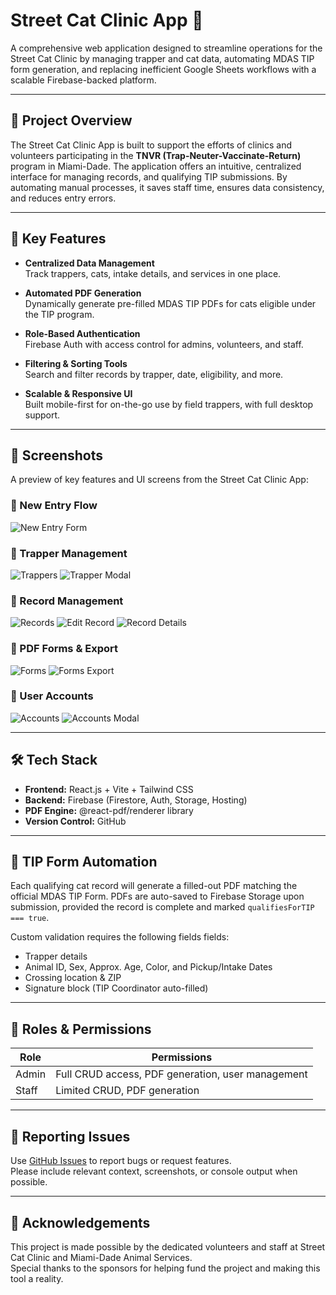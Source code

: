# Street Cat Clinic App 🐾

A comprehensive web application designed to streamline operations for the Street Cat Clinic by managing trapper and cat data, automating MDAS TIP form generation, and replacing inefficient Google Sheets workflows with a scalable Firebase-backed platform.

---

## 🚀 Project Overview

The Street Cat Clinic App is built to support the efforts of clinics and volunteers participating in the **TNVR (Trap-Neuter-Vaccinate-Return)** program in Miami-Dade. The application offers an intuitive, centralized interface for managing records, and qualifying TIP submissions. By automating manual processes, it saves staff time, ensures data consistency, and reduces entry errors.

---

## 🧩 Key Features

- **Centralized Data Management**  
  Track trappers, cats, intake details, and services in one place.

- **Automated PDF Generation**  
  Dynamically generate pre-filled MDAS TIP PDFs for cats eligible under the TIP program.

- **Role-Based Authentication**  
  Firebase Auth with access control for admins, volunteers, and staff.

- **Filtering & Sorting Tools**  
  Search and filter records by trapper, date, eligibility, and more.

- **Scalable & Responsive UI**  
  Built mobile-first for on-the-go use by field trappers, with full desktop support.

---

## 📸 Screenshots

A preview of key features and UI screens from the Street Cat Clinic App:

### 🔹 New Entry Flow

![New Entry Form](https://github.com/user-attachments/assets/62338bfd-08b9-4aa1-9a14-401e961d282f)

### 🔹 Trapper Management

![Trappers](https://github.com/user-attachments/assets/904f966c-cb20-4d5c-91f0-fbb866b70515)
![Trapper Modal](https://github.com/user-attachments/assets/d78d560d-5050-4f7e-8a44-064a7e607372)

### 🔹 Record Management

![Records](https://github.com/user-attachments/assets/3659f37b-939d-483e-8832-3a08c640045f)
![Edit Record](https://github.com/user-attachments/assets/39a65646-cb0d-45a6-b499-4bba04ab8b82)
![Record Details](https://github.com/user-attachments/assets/9a2da5f1-4b1a-4f45-89c9-f26fc838e1d6)

### 🔹 PDF Forms & Export

![Forms](https://github.com/user-attachments/assets/40e43998-1981-495f-b4ff-5ac649030de8)
![Forms Export](https://github.com/user-attachments/assets/716efd19-6575-48d5-860f-4b0b41dc9abb)

### 🔹 User Accounts

![Accounts](https://github.com/user-attachments/assets/5cc4c69e-50b4-4361-a33e-5abf89d72cdb)
![Accounts Modal](https://github.com/user-attachments/assets/5cd4cc33-0b56-4b9a-8bd1-00af94d41490)

---

## 🛠️ Tech Stack

- **Frontend:** React.js + Vite + Tailwind CSS
- **Backend:** Firebase (Firestore, Auth, Storage, Hosting)
- **PDF Engine:** @react-pdf/renderer library
- **Version Control:** GitHub

---

## 📄 TIP Form Automation

Each qualifying cat record will generate a filled-out PDF matching the official MDAS TIP Form. PDFs are auto-saved to Firebase Storage upon submission, provided the record is complete and marked `qualifiesForTIP === true`.

Custom validation requires the following fields fields:

- Trapper details
- Animal ID, Sex, Approx. Age, Color, and Pickup/Intake Dates
- Crossing location & ZIP
- Signature block (TIP Coordinator auto-filled)

---

## 👥 Roles & Permissions

| Role  | Permissions                                       |
| ----- | ------------------------------------------------- |
| Admin | Full CRUD access, PDF generation, user management |
| Staff | Limited CRUD, PDF generation                      |

---

## 🐛 Reporting Issues

Use [GitHub Issues](https://github.com/your-repo/issues) to report bugs or request features.  
Please include relevant context, screenshots, or console output when possible.

---

## 🫶 Acknowledgements

This project is made possible by the dedicated volunteers and staff at Street Cat Clinic and Miami-Dade Animal Services.  
Special thanks to the sponsors for helping fund the project and making this tool a reality.
